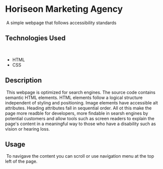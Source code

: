 # Horiseon Marketing Agency
​
A simple webpage that follows accessibility standards
## Technologies Used
​
* HTML
* CSS
## Description 
​
This webpage is optimized for search engines. The source code contains semantic HTML elements. HTML elements follow a logical structure independent of styling and positioning. Image elements have accessible alt attributes. Heading attributes fall in sequential order. All ot this make the page more readble for developers, more findable in searsh engines by potential customers and allow tools such as screen readers to explain the page's content in a meaningful way to those who have a disability such as vision or hearing loss.

## Usage 
​
To navigave the content you can scroll or use navigation menu at the top left of the page.